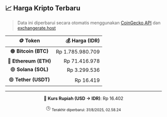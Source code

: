 

<!-- HARGA_KRIPTO -->
## 📈 Harga Kripto Terbaru

> Data ini diperbarui secara otomatis menggunakan [CoinGecko API](https://www.coingecko.com/) dan [exchangerate.host](https://exchangerate.host/)

<div align="center">

| 🪙 Token | 💰 Harga (IDR) |
|:------:|---------------:|
| 🟠 **Bitcoin (BTC)**   | Rp 1.785.980.709 |
| 🔵 **Ethereum (ETH)**  | Rp 71.416.978 |
| 🟣 **Solana (SOL)**    | Rp 3.299.536 |
| 🟢 **Tether (USDT)**   | Rp 16.419 |

---

💱 **Kurs Rupiah (USD → IDR)**: Rp 16.402

🕒 <sub>Terakhir diperbarui: 31/8/2025, 02.58.24</sub>

</div>
<!-- /HARGA_KRIPTO -->